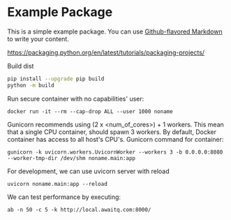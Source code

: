 # Example Package

This is a simple example package. You can use
[Github-flavored Markdown](https://guides.github.com/features/mastering-markdown/)
to write your content.

https://packaging.python.org/en/latest/tutorials/packaging-projects/


Build dist
```sh
pip install --upgrade pip build
python -m build
```

Run secure container with no capabilities' user:
```shell
docker run -it --rm --cap-drop ALL --user 1000 noname
```

Gunicorn recommends using (2 x <num_of_cores>) + 1 workers.
This mean that a single CPU container, should spawn 3 workers.
By default, Docker container has access to all host's CPU's.
Gunicorn command for container:
```shell
gunicorn -k uvicorn.workers.UvicornWorker --workers 3 -b 0.0.0.0:8080 --worker-tmp-dir /dev/shm noname.main:app
```

For development, we can use uvicorn server with reload
```shell
uvicorn noname.main:app --reload
```

We can test performance by executing:
```shell
ab -n 50 -c 5 -k http://local.awaitq.com:8000/
```